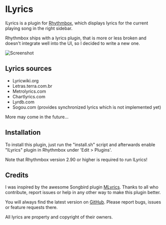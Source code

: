 lLyrics
===============

lLyrics is a plugin for [Rhythmbox](http://projects.gnome.org/rhythmbox/), which displays lyrics for the current playing song in the right sidebar.

Rhythmbox ships with a lyrics plugin, that is more or less broken and doesn't integrate well into the UI, so I decided to write a new one.



![Screenshot](http://www.dmo60.de/lLyricsScreenshot.png)




Lyrics sources
---------------

  - Lyricwiki.org
  - Letras.terra.com.br
  - Metrolyrics.com
  - Chartlyrics.com
  - Lyrdb.com
  - Sogou.com (provides synchronized lyrics which is not implemented yet)

More may come in the future...




Installation
---------------

To install this plugin, just run the "install.sh" script and afterwards enable "lLyrics" plugin in Rhythmbox under 'Edit > Plugins'.

Note that Rhythmbox version 2.90 or higher is required to run lLyrics!




Credits
---------------

I was inspired by the awesome Songbird plugin [MLyrics](https://github.com/FreeleX/MLyrics).
Thanks to all who contribute, report issues or help in any other way to make this plugin better.

You will always find the latest version on [GitHub](https://github.com/dmo60/lLyrics).
Please report bugs, issues or feature requests there.

All lyrics are property and copyright of their owners.

